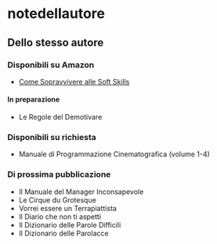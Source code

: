 # notedellautore

## Dello stesso autore

### Disponibili su Amazon
* [Come Sopravvivere alle Soft Skills](https://www.amazon.it/dp/B0B4GFBB6B)

#### In preparazione
* Le Regole del Demotivare

### Disponibili su richiesta
* Manuale di Programmazione Cinematografica (volume 1-4)

### Di prossima pubblicazione
* Il Manuale del Manager Inconsapevole
* Le Cirque du Grotesque
* Vorrei essere un Terrapiattista
* Il Diario che non ti aspetti
* Il Dizionario delle Parole Difficili
* Il Dizionario delle Parolacce
